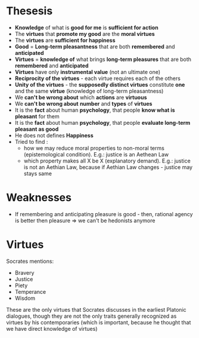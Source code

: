 #                  Thesesis

- **Knowledge** of what is **good for me** is **sufficient for action**
- The **virtues** that **promote my good** are the **moral virtues**
- The **virtues** are **sufficient for happiness**
- **Good** = **Long-term pleasantness** that are both **remembered** and **anticipated**
- **Virtues** = **knowledge of** what brings **long-term pleasures** that are both **remembered** and **anticipated**
- **Virtues** have only **instrumental value** (not an ultimate one)
- **Reciprocity of the virtues** - each virtue requires each of the others
- **Unity of the virtues** - the **supposedly distinct virtues** constitute **one** and the same **virtue** (knowledge of long-term pleasantness)
- We **can't be wrong about** which **actions** are **virtuous**
- We **can't be wrong about** **number** and **types** of **virtues**
- It is the **fact** about human **psychology**, that people **know what is pleasant** for them
- It is the **fact** about human **psychology**, that people **evaluate long-term pleasant as good**
- He does not defines **Happiness**
- Tried to find :
    - how we may reduce moral properties to non-moral terms (epistemological condition). E.g.: justice is an Aethean Law
    - which property makes all X be X (explanatory demand). E.g.: justice is not an Aethian Law, because if Aethian Law changes - justice may stays same









#                  Weaknesses

- If remembering and anticipating pleasure is good - then, rational agency is better then pleasure => we can't be hedonists anymore









#                  Virtues

Socrates mentions:
- Bravery
- Justice
- Piety
- Temperance
- Wisdom


These are the only virtues that Socrates discusses in the earliest Platonic dialogues, though they are not the only traits generally recognized as virtues by his contemporaries (which is important, because he thought that we have direct knowledge of virtues)